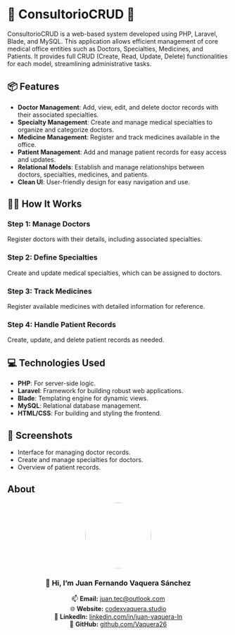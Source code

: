 # 🏥 ConsultorioCRUD 🏥
ConsultorioCRUD is a web-based system developed using PHP, Laravel, Blade, and MySQL. This application allows efficient management of core medical office entities such as Doctors, Specialties, Medicines, and Patients. It provides full CRUD (Create, Read, Update, Delete) functionalities for each model, streamlining administrative tasks.

## 📦 Features

- **Doctor Management**: Add, view, edit, and delete doctor records with their associated specialties.
- **Specialty Management**: Create and manage medical specialties to organize and categorize doctors.
- **Medicine Management**: Register and track medicines available in the office.
- **Patient Management**: Add and manage patient records for easy access and updates.
- **Relational Models**: Establish and manage relationships between doctors, specialties, medicines, and patients.
- **Clean UI**: User-friendly design for easy navigation and use.

## 🧑‍💻 How It Works

### Step 1: Manage Doctors
Register doctors with their details, including associated specialties.

### Step 2: Define Specialties
Create and update medical specialties, which can be assigned to doctors.

### Step 3: Track Medicines
Register available medicines with detailed information for reference.

### Step 4: Handle Patient Records
Create, update, and delete patient records as needed.

## 💻 Technologies Used

- **PHP**: For server-side logic.
- **Laravel**: Framework for building robust web applications.
- **Blade**: Templating engine for dynamic views.
- **MySQL**: Relational database management.
- **HTML/CSS**: For building and styling the frontend.

## 📸 Screenshots

- Interface for managing doctor records.
- Create and manage specialties for doctors.
- Overview of patient records.

## About

<div align="center">
  <img src="https://firebasestorage.googleapis.com/v0/b/vaquera-github.firebasestorage.app/o/Juan-Fernando-Vaquera-Sanchez-Images%2FJuan%20Fernando%20Vaquera.PNG?alt=media&token=35ba9787-1dd1-41ac-a253-d7eacb022247" width="150" style="border-radius:50%;">

  ### 👋 Hi, I’m Juan Fernando Vaquera Sánchez
  
  📫 **Email:** [juan.tec@outlook.com](mailto:juan.tec@outlook.com)  
  🌐 **Website:** [codexvaquera.studio](https://www.codexvaquera.studio/)  
  💼 **LinkedIn:** [linkedin.com/in/juan-vaquera-ln](https://www.linkedin.com/in/juan-vaquera-ln/)  
  🐙 **GitHub:** [github.com/Vaquera26](https://github.com/Vaquera26)

</div>

